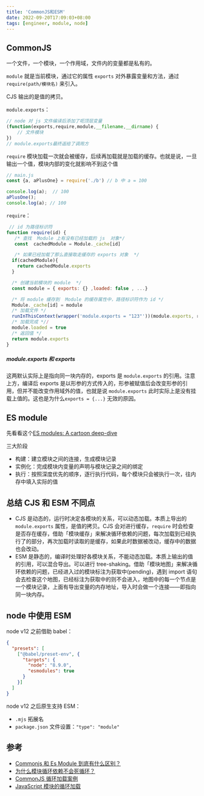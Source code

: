 ```yaml
---
title: 'CommonJS和ESM'
date: 2022-09-20T17:09:03+08:00
tags: [engineer, module, node]
---
```


## CommonJS

一个文件，一个模块，一个作用域，文件内的变量都是私有的。

`module` 就是当前模块，通过它的属性 `exports` 对外暴露变量和方法，通过 `require(path/模块名)` 来引入。

CJS 输出的是值的拷贝。

`module.exports`：

```JavaScript
// node 对 js 文件编译后添加了呃顶层变量
(function(exports,require,module,__filename,__dirname) {
	// 文件模块
})
// module.exports最终返给了调用方
```

`require` 模块加载一次就会被缓存，后续再加载就是加载的缓存。也就是说，一旦输出一个值，模块内部的变化就影响不到这个值

```JavaScript
// main.js
const {a, aPlusOne} = require('./b') // b 中 a = 100

console.log(a);  // 100
aPlusOne();
console.log(a); // 100
```

`require`：

```JavaScript
 // id 为路径标识符
function require(id) {
   /* 查找  Module 上有没有已经加载的 js  对象*/
   const  cachedModule = Module._cache[id]

   /* 如果已经加载了那么直接取走缓存的 exports 对象  */
  if(cachedModule){
    return cachedModule.exports
  }

  /* 创建当前模块的 module  */
  const module = { exports: {} ,loaded: false , ...}

  /* 将 module 缓存到  Module 的缓存属性中，路径标识符作为 id */
  Module._cache[id] = module
  /* 加载文件 */
  runInThisContext(wrapper('module.exports = "123"'))(module.exports, require, module, __filename, __dirname)
  /* 加载完成 *//
  module.loaded = true
  /* 返回值 */
  return module.exports
}
```

##### module.exports 和 exports

这两默认实际上是指向同一块内存的，exports 是 `module.exports` 的引用。注意上方，编译后 exports 是以形参的方式传入的，形参被赋值后会改变形参的引用，但并不能改变作用域外的值，也就是说 `module.exports` 此时实际上是没有挂载上值的。这也是为什么`exports = {...}` 无效的原因。

## ES module

先看看这个[ES modules: A cartoon deep-dive](https://hacks.mozilla.org/2018/03/es-modules-a-cartoon-deep-dive/)

三大阶段

- 构建：建立模块之间的连接，生成模块记录
- 实例化：完成模块内变量的声明与模块记录之间的绑定
- 执行：按照深度优先的顺序，逐行执行代码，每个模块只会被执行一次，往内存中填入实际的值

## 总结 CJS 和 ESM 不同点

- CJS 是动态的，运行时决定各模块的关系，可以动态加载。本质上导出的 `module.exports` 属性，是值的拷贝。CJS 会对进行缓存，`require` 时会检查是否存在缓存，借助「模块缓存」来解决循环依赖的问题，每次加载到已经执行了的部分，再次加载时读取的是缓存，如果此时数据被改动，缓存中的数据也会改动。
- ESM 是静态的，编译时处理好各模块关系，不能动态加载。本质上输出的值的引用，可以混合导出。可以进行 tree-shaking。借助「模块地图」来解决循环依赖的问题，已经进入过的模块标注为获取中(pending)，遇到 import 语句会去检查这个地图，已经标注为获取中的则不会进入，地图中的每一个节点是一个模块记录，上面有导出变量的内存地址，导入时会做一个连接——即指向同一块内存。

## node 中使用 ESM

node v12 之前借助 babel：

```JSON
{
  "presets": [
    ["@babel/preset-env", {
      "targets": {
        "node": "8.9.0",
        "esmodules": true
      }
    }]
  ]
}
```

node v12 之后原生支持 ESM：

- `.mjs` 拓展名
- `package.json` 文件设置：`"type": "module"`

## 参考

- [Commonjs 和 Es Module 到底有什么区别？](https://mp.weixin.qq.com/s/6VncXyYo_UKxymvsUJyY5w)
- [为什么模块循环依赖不会死循环？](https://mp.weixin.qq.com/s/t-TUAzL0q0oK7HsDVQRNMw)
- [CommonJS 循环加载案例](https://nodejs.org/api/modules.html#modules_cycles)
- [JavaScript 模块的循环加载](http://www.ruanyifeng.com/blog/2015/11/circular-dependency.html)
